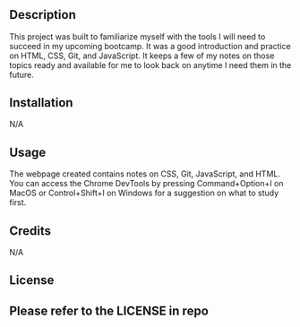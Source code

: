 # <Prework Study Guide Webpage>

## Description

This project was built to familiarize myself with the tools I will need to succeed in my upcoming bootcamp. It was a good introduction and practice on HTML, CSS, Git, and JavaScript. It keeps a few of my notes on those topics ready and available for me to look back on anytime I need them in the future.

## Installation

N/A

## Usage

The webpage created contains notes on CSS, Git, JavaScript, and HTML. You can access the Chrome DevTools by pressing Command+Option+I on MacOS or Control+Shift+I on Windows for a suggestion on what to study first.



## Credits

N/A

## License

Please refer to the LICENSE in repo
---